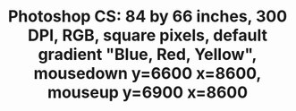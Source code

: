 ---
inv_num: 2011-113
add_credit:
url: 2011-113-photoshop-cs
title: 'Photoshop CS: 84 by 66 inches, 300 DPI, RGB, square pixels, default gradient
  "Blue, Red, Yellow", mousedown y=6600 x=8600, mouseup y=6900 x=8600'
year: '2011'
display_year: '2011'
medium: Chromogenic print
dims: 84 x 66 inches
pitch:
ps:
live_url:
youtube:
related_code:
subheading:
download:
commission:
related: |-
  [107] 2011-108 Photoshop CS - 2011-108-photoshop-cs-84-by-66-inches-300-dpi-rgb-square-pixels-default-gra
  [110] 2011-109 Photoshop CS - 2011-109-photoshop-cs-84-by-66-inches-300-dpi-rgb-square-pixels-default-gra
  [112] 2011-110 Photoshop CS - 2011-110-photoshop-cs-84-by-66-inches-300-dpi-rgb-square-pixels-default-gra
  [114] 2011-112 Photoshop CS - 2011-112-photoshop-cs-84-by-66-inches-300-dpi-rgb-square-pixels-default-gra
layout: things-i-made
---